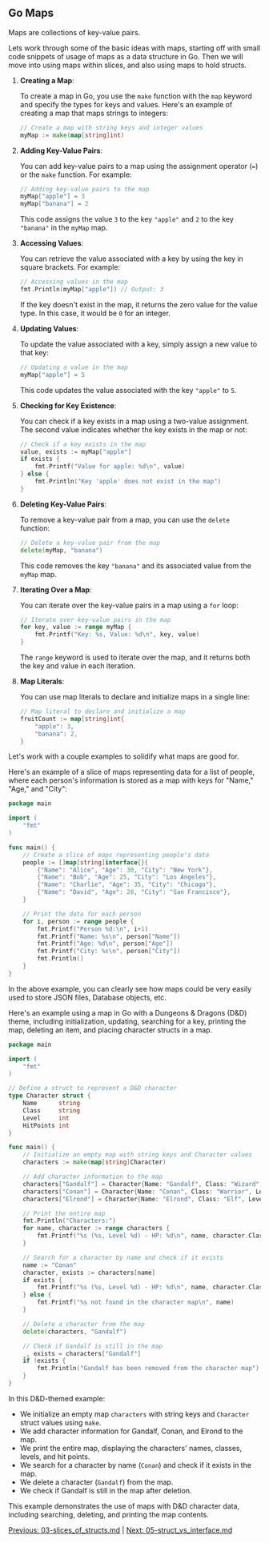 ## Go Maps

Maps are collections of key-value pairs. 

Lets work through some of the basic ideas with maps, starting off with small code snippets of usage of maps as a data structure in Go. Then we will move into using maps within slices, and also using maps to hold structs. 


1. **Creating a Map**:

   To create a map in Go, you use the `make` function with the `map` keyword and specify the types for keys and values. Here's an example of creating a map that maps strings to integers:

   ```go
   // Create a map with string keys and integer values
   myMap := make(map[string]int)
   ```

2. **Adding Key-Value Pairs**:

   You can add key-value pairs to a map using the assignment operator (`=`) or the `make` function. For example:

   ```go
   // Adding key-value pairs to the map
   myMap["apple"] = 3
   myMap["banana"] = 2
   ```

   This code assigns the value `3` to the key `"apple"` and `2` to the key `"banana"` in the `myMap` map.

3. **Accessing Values**:

   You can retrieve the value associated with a key by using the key in square brackets. For example:

   ```go
   // Accessing values in the map
   fmt.Println(myMap["apple"]) // Output: 3
   ```

   If the key doesn't exist in the map, it returns the zero value for the value type. In this case, it would be `0` for an integer.

4. **Updating Values**:

   To update the value associated with a key, simply assign a new value to that key:

   ```go
   // Updating a value in the map
   myMap["apple"] = 5
   ```

   This code updates the value associated with the key `"apple"` to `5`.

5. **Checking for Key Existence**:

   You can check if a key exists in a map using a two-value assignment. The second value indicates whether the key exists in the map or not:

   ```go
   // Check if a key exists in the map
   value, exists := myMap["apple"]
   if exists {
       fmt.Printf("Value for apple: %d\n", value)
   } else {
       fmt.Println("Key 'apple' does not exist in the map")
   }
   ```

6. **Deleting Key-Value Pairs**:

   To remove a key-value pair from a map, you can use the `delete` function:

   ```go
   // Delete a key-value pair from the map
   delete(myMap, "banana")
   ```

   This code removes the key `"banana"` and its associated value from the `myMap` map.

7. **Iterating Over a Map**:

   You can iterate over the key-value pairs in a map using a `for` loop:

   ```go
   // Iterate over key-value pairs in the map
   for key, value := range myMap {
       fmt.Printf("Key: %s, Value: %d\n", key, value)
   }
   ```

   The `range` keyword is used to iterate over the map, and it returns both the key and value in each iteration.

8. **Map Literals**:

   You can use map literals to declare and initialize maps in a single line:

   ```go
   // Map literal to declare and initialize a map
   fruitCount := map[string]int{
       "apple": 3,
       "banana": 2,
   }
   ```
   
Let's work with a couple examples to solidify what maps are good for.

Here's an example of a slice of maps representing data for a list of people, where each person's information is stored as a map with keys for "Name," "Age," and "City":
```go
package main

import (
    "fmt"
)

func main() {
    // Create a slice of maps representing people's data
    people := []map[string]interface{}{
        {"Name": "Alice", "Age": 30, "City": "New York"},
        {"Name": "Bob", "Age": 25, "City": "Los Angeles"},
        {"Name": "Charlie", "Age": 35, "City": "Chicago"},
        {"Name": "David", "Age": 28, "City": "San Francisco"},
    }

    // Print the data for each person
    for i, person := range people {
        fmt.Printf("Person %d:\n", i+1)
        fmt.Printf("Name: %s\n", person["Name"])
        fmt.Printf("Age: %d\n", person["Age"])
        fmt.Printf("City: %s\n", person["City"])
        fmt.Println()
    }
}
```
In the above example, you can clearly see how maps could be very easily used to store JSON files, Database objects, etc. 

Here's an example using a map in Go with a Dungeons & Dragons (D&D) theme, including initialization, updating, searching for a key, printing the map, deleting an item, and placing character structs in a map.

```go
package main

import (
    "fmt"
)

// Define a struct to represent a D&D character
type Character struct {
    Name      string
    Class     string
    Level     int
    HitPoints int
}

func main() {
    // Initialize an empty map with string keys and Character values
    characters := make(map[string]Character)

    // Add character information to the map
    characters["Gandalf"] = Character{Name: "Gandalf", Class: "Wizard", Level: 10, HitPoints: 80}
    characters["Conan"] = Character{Name: "Conan", Class: "Warrior", Level: 8, HitPoints: 120}
    characters["Elrond"] = Character{Name: "Elrond", Class: "Elf", Level: 12, HitPoints: 95}

    // Print the entire map
    fmt.Println("Characters:")
    for name, character := range characters {
        fmt.Printf("%s (%s, Level %d) - HP: %d\n", name, character.Class, character.Level, character.HitPoints)
    }

    // Search for a character by name and check if it exists
    name := "Conan"
    character, exists := characters[name]
    if exists {
        fmt.Printf("%s (%s, Level %d) - HP: %d\n", name, character.Class, character.Level, character.HitPoints)
    } else {
        fmt.Printf("%s not found in the character map\n", name)
    }

    // Delete a character from the map
    delete(characters, "Gandalf")

    // Check if Gandalf is still in the map
    _, exists = characters["Gandalf"]
    if !exists {
        fmt.Println("Gandalf has been removed from the character map")
    }
}
```

In this D&D-themed example:

- We initialize an empty map `characters` with string keys and `Character` struct values using `make`.
- We add character information for Gandalf, Conan, and Elrond to the map.
- We print the entire map, displaying the characters' names, classes, levels, and hit points.
- We search for a character by name (`Conan`) and check if it exists in the map.
- We delete a character (`Gandalf`) from the map.
- We check if Gandalf is still in the map after deletion.

This example demonstrates the use of maps with D&D character data, including searching, deleting, and printing the map contents.

[Previous: 03-slices_of_structs.md](03-slices_of_structs.md) | [Next: 05-struct_vs_interface.md](05-struct_vs_interface.md)
